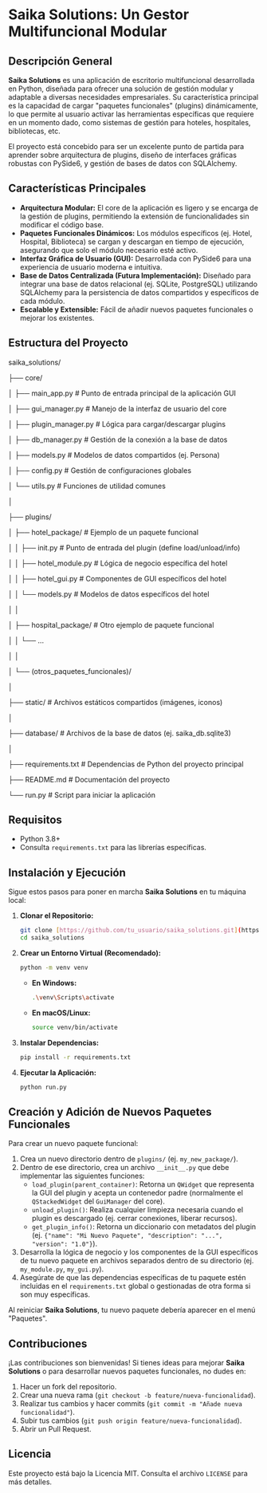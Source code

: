# Saika Solutions: Un Gestor Multifuncional Modular

## Descripción General

**Saika Solutions** es una aplicación de escritorio multifuncional desarrollada en Python, diseñada para ofrecer una solución de gestión modular y adaptable a diversas necesidades empresariales. Su característica principal es la capacidad de cargar "paquetes funcionales" (plugins) dinámicamente, lo que permite al usuario activar las herramientas específicas que requiere en un momento dado, como sistemas de gestión para hoteles, hospitales, bibliotecas, etc.

El proyecto está concebido para ser un excelente punto de partida para aprender sobre arquitectura de plugins, diseño de interfaces gráficas robustas con PySide6, y gestión de bases de datos con SQLAlchemy.

## Características Principales

* **Arquitectura Modular:** El core de la aplicación es ligero y se encarga de la gestión de plugins, permitiendo la extensión de funcionalidades sin modificar el código base.
* **Paquetes Funcionales Dinámicos:** Los módulos específicos (ej. Hotel, Hospital, Biblioteca) se cargan y descargan en tiempo de ejecución, asegurando que solo el módulo necesario esté activo.
* **Interfaz Gráfica de Usuario (GUI):** Desarrollada con PySide6 para una experiencia de usuario moderna e intuitiva.
* **Base de Datos Centralizada (Futura Implementación):** Diseñado para integrar una base de datos relacional (ej. SQLite, PostgreSQL) utilizando SQLAlchemy para la persistencia de datos compartidos y específicos de cada módulo.
* **Escalable y Extensible:** Fácil de añadir nuevos paquetes funcionales o mejorar los existentes.

## Estructura del Proyecto  

saika_solutions/

├── core/

│   ├── main_app.py           # Punto de entrada principal de la aplicación GUI

│   ├── gui_manager.py        # Manejo de la interfaz de usuario del core

│   ├── plugin_manager.py     # Lógica para cargar/descargar plugins

│   ├── db_manager.py         # Gestión de la conexión a la base de datos

│   ├── models.py             # Modelos de datos compartidos (ej. Persona)

│   ├── config.py             # Gestión de configuraciones globales

│   └── utils.py              # Funciones de utilidad comunes

│

├── plugins/

│   ├── hotel_package/        # Ejemplo de un paquete funcional

│   │   ├── init.py       # Punto de entrada del plugin (define load/unload/info)

│   │   ├── hotel_module.py   # Lógica de negocio específica del hotel

│   │   ├── hotel_gui.py      # Componentes de GUI específicos del hotel

│   │   └── models.py         # Modelos de datos específicos del hotel

│   │

│   ├── hospital_package/     # Otro ejemplo de paquete funcional

│   │   └── ...

│   │

│   └── (otros_paquetes_funcionales)/

│

├── static/                   # Archivos estáticos compartidos (imágenes, iconos)

│

├── database/                 # Archivos de la base de datos (ej. saika_db.sqlite3)

│

├── requirements.txt          # Dependencias de Python del proyecto principal

├── README.md                 # Documentación del proyecto

└── run.py                    # Script para iniciar la aplicación

## Requisitos

* Python 3.8+
* Consulta `requirements.txt` para las librerías específicas.

## Instalación y Ejecución

Sigue estos pasos para poner en marcha **Saika Solutions** en tu máquina local:

1.  **Clonar el Repositorio:**
    ```bash
    git clone [https://github.com/tu_usuario/saika_solutions.git](https://github.com/tu_usuario/saika_solutions.git)
    cd saika_solutions
    ```

2.  **Crear un Entorno Virtual (Recomendado):**
    ```bash
    python -m venv venv
    ```
    * **En Windows:**
        ```bash
        .\venv\Scripts\activate
        ```
    * **En macOS/Linux:**
        ```bash
        source venv/bin/activate
        ```

3.  **Instalar Dependencias:**
    ```bash
    pip install -r requirements.txt
    ```

4.  **Ejecutar la Aplicación:**
    ```bash
    python run.py
    ```

## Creación y Adición de Nuevos Paquetes Funcionales

Para crear un nuevo paquete funcional:

1.  Crea un nuevo directorio dentro de `plugins/` (ej. `my_new_package/`).
2.  Dentro de ese directorio, crea un archivo `__init__.py` que debe implementar las siguientes funciones:
    * `load_plugin(parent_container)`: Retorna un `QWidget` que representa la GUI del plugin y acepta un contenedor padre (normalmente el `QStackedWidget` del `GuiManager` del core).
    * `unload_plugin()`: Realiza cualquier limpieza necesaria cuando el plugin es descargado (ej. cerrar conexiones, liberar recursos).
    * `get_plugin_info()`: Retorna un diccionario con metadatos del plugin (ej. `{"name": "Mi Nuevo Paquete", "description": "...", "version": "1.0"}`).
3.  Desarrolla la lógica de negocio y los componentes de la GUI específicos de tu nuevo paquete en archivos separados dentro de su directorio (ej. `my_module.py`, `my_gui.py`).
4.  Asegúrate de que las dependencias específicas de tu paquete estén incluidas en el `requirements.txt` global o gestionadas de otra forma si son muy específicas.

Al reiniciar **Saika Solutions**, tu nuevo paquete debería aparecer en el menú "Paquetes".

## Contribuciones

¡Las contribuciones son bienvenidas! Si tienes ideas para mejorar **Saika Solutions** o para desarrollar nuevos paquetes funcionales, no dudes en:

1.  Hacer un fork del repositorio.
2.  Crear una nueva rama (`git checkout -b feature/nueva-funcionalidad`).
3.  Realizar tus cambios y hacer commits (`git commit -m "Añade nueva funcionalidad"`).
4.  Subir tus cambios (`git push origin feature/nueva-funcionalidad`).
5.  Abrir un Pull Request.

## Licencia

Este proyecto está bajo la Licencia MIT. Consulta el archivo `LICENSE` para más detalles.
